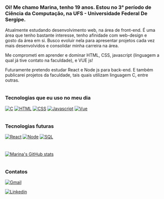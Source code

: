 ### Oi! Me chamo Marina, tenho 19 anos. Estou no 3° período de Ciência da Computação, na UFS - Universidade Federal De Sergipe.

Atualmente estudando desenvolvimento web, na área de front-end. É uma área que tenho bastante interesse, tenho afinidade com web-design e gosto da área em si. Busco evoluir nela para apresentar projetos cada vez mais desenvolvidos e consolidar minha carreira na área.

Me comprometi em aprender e dominar HTML, CSS, javascript (linguagem a qual já tive contato na faculdade), e VUE js! 

Futuramente pretendo estudar React e Node js para back-end.
E também publicarei projetos da faculdade, tais quais utilizam linguagem C, entre outras.

#
### Tecnologias que eu uso no meu dia

[![C](https://img.shields.io/badge/C-00599C?style=for-the-badge&logo=c&logoColor=white)]()
[![HTML](https://img.shields.io/badge/HTML5-E34F26?style=for-the-badge&logo=html5&logoColor=white)]()
[![CSS](https://img.shields.io/badge/CSS3-1572B6?style=for-the-badge&logo=css3&logoColor=white)]()
[![Javascript](https://img.shields.io/badge/JavaScript-F7DF1E?style=for-the-badge&logo=javascript&logoColor=black)]()
[![Vue](https://img.shields.io/badge/Vue.js-35495E?style=for-the-badge&logo=vue.js&logoColor=4FC08D)]()
#
### Tecnologias futuras

[![React](https://img.shields.io/badge/React-20232A?style=for-the-badge&logo=react&logoColor=61DAFB)]()
[![Node](https://img.shields.io/badge/Node.js-43853D?style=for-the-badge&logo=node.js&logoColor=white)]()
[![SQL](https://img.shields.io/badge/MySQL-00000F?style=for-the-badge&logo=mysql&logoColor=white)]()

#

[![Marina's GitHub stats](https://github-readme-stats.vercel.app/api?username=marinamiw&show_icons=true&theme=radical)](https://github.com/marinamiw/github-readme-stats#radical)

#
### Contatos

[![Gmail](https://img.shields.io/badge/Gmail-D14836?style=for-the-badge&logo=gmail&logoColor=white)](mailto:marinamiw2@gmail.com)

[![Linkedin](https://img.shields.io/badge/LinkedIn-0077B5?style=for-the-badge&logo=linkedin&logoColor=white)](https://www.linkedin.com/in/marina-menezes-78103022a/)
#
